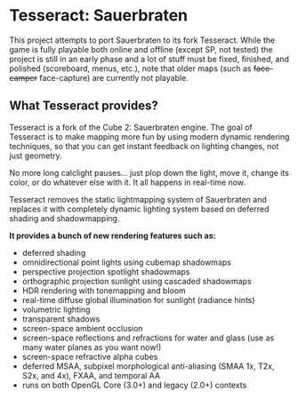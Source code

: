 # Tesseract: Sauerbraten

This project attempts to port Sauerbraten to its fork Tesseract.
While the game is fully playable both online and offline (except SP, not tested) the project is still in an early phase and a lot of stuff must be fixed, finished, and polished (scoreboard, menus, etc.), note that older maps (such as ~~face-camper~~ face-capture) are currently not playable.


## What Tesseract provides?

Tesseract is a fork of the Cube 2: Sauerbraten engine. The goal of Tesseract is to make mapping more fun by using modern dynamic rendering techniques, so that you can get instant feedback on lighting changes, not just geometry.

No more long calclight pauses... just plop down the light, move it, change its color, or do whatever else with it. It all happens in real-time now.

Tesseract removes the static lightmapping system of Sauerbraten and replaces it with completely dynamic lighting system based on deferred shading and shadowmapping.

**It provides a bunch of new rendering features such as:**

* deferred shading
* omnidirectional point lights using cubemap shadowmaps
* perspective projection spotlight shadowmaps
* orthographic projection sunlight using cascaded shadowmaps
* HDR rendering with tonemapping and bloom
* real-time diffuse global illumination for sunlight (radiance hints)
* volumetric lighting
* transparent shadows
* screen-space ambient occlusion
* screen-space reflections and refractions for water and glass (use as many water planes as you want now!)
* screen-space refractive alpha cubes
* deferred MSAA, subpixel morphological anti-aliasing (SMAA 1x, T2x, S2x, and 4x), FXAA, and temporal AA
* runs on both OpenGL Core (3.0+) and legacy (2.0+) contexts
